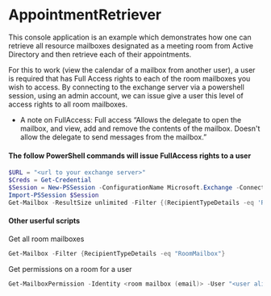 # AppointmentRetriever

This console application is an example which demonstrates how one can retrieve all resource mailboxes designated as a meeting room from Active Directory and then retrieve each of their appointments.

For this to work (view the calendar of a mailbox from another user), a user is required that has Full Access rights to each of the room mailboxes you wish to access. By connecting to the exchange server via a powershell session, using an admin account, we can issue give a user this level of access rights to all room mailboxes. 

* A note on FullAccess: Full access “Allows the delegate to open the mailbox, and view, add and remove the contents of the mailbox. Doesn't allow the delegate to send messages from the mailbox.”

#### The follow PowerShell commands will issue FullAccess rights to a user

```powershell
$URL = "<url to your exchange server>"
$Creds = Get-Credential
$Session = New-PSSession -ConfigurationName Microsoft.Exchange -ConnectionUri $URL -Authentication Kerberos -Credential $Creds
Import-PSSession $Session
Get-Mailbox -ResultSize unlimited -Filter {(RecipientTypeDetails -eq 'RoomMailbox') -and (Alias -ne 'Admin')} | Add-MailboxPermission -User <the user email you want to assign access to> -AccessRights fullaccess -InheritanceType all -AutoMapping:$false
```

#### Other userful scripts

Get all room mailboxes
```powershell
Get-Mailbox -Filter {RecipientTypeDetails -eq "RoomMailbox"}
```

Get permissions on a room for a user
```powershell
Get-MailboxPermission -Identity <room mailbox (email)> -User "<user alias>"
```
